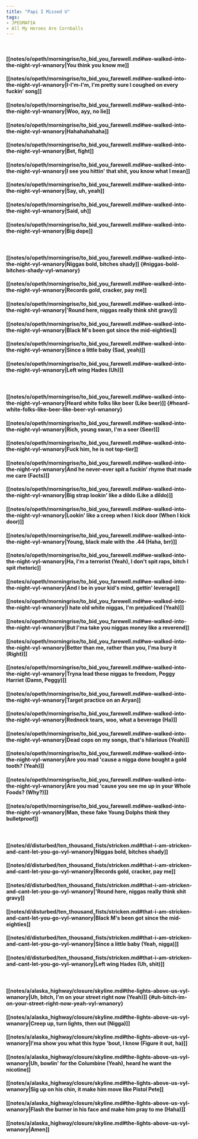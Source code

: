 ```yaml
---
title: "Papi I Missed U"
tags:
- JPEGMAFIA
- All My Heroes Are Cornballs
---
```

&nbsp;
#### [[notes/o/opeth/morningrise/to_bid_you_farewell.md#we-walked-into-the-night-vyl-wnanory|You think you know me]]
#### [[notes/o/opeth/morningrise/to_bid_you_farewell.md#we-walked-into-the-night-vyl-wnanory|I-I'm-I'm, I'm pretty sure I coughed on every fuckin' song]]
#### [[notes/o/opeth/morningrise/to_bid_you_farewell.md#we-walked-into-the-night-vyl-wnanory|Woo, ayy, no lie]]
#### [[notes/o/opeth/morningrise/to_bid_you_farewell.md#we-walked-into-the-night-vyl-wnanory|Hahahahahaha]]
#### [[notes/o/opeth/morningrise/to_bid_you_farewell.md#we-walked-into-the-night-vyl-wnanory|Bet, fight]]
#### [[notes/o/opeth/morningrise/to_bid_you_farewell.md#we-walked-into-the-night-vyl-wnanory|I see you hittin' that shit, you know what I mean]]
#### [[notes/o/opeth/morningrise/to_bid_you_farewell.md#we-walked-into-the-night-vyl-wnanory|Say, uh, yeah]]
#### [[notes/o/opeth/morningrise/to_bid_you_farewell.md#we-walked-into-the-night-vyl-wnanory|Said, uh]]
#### [[notes/o/opeth/morningrise/to_bid_you_farewell.md#we-walked-into-the-night-vyl-wnanory|Big dope]]
&nbsp;
#### [[notes/o/opeth/morningrise/to_bid_you_farewell.md#we-walked-into-the-night-vyl-wnanory|Niggas bold, bitches shady]] {#niggas-bold-bitches-shady-vyl-wnanory}
#### [[notes/o/opeth/morningrise/to_bid_you_farewell.md#we-walked-into-the-night-vyl-wnanory|Records gold, cracker, pay me]]
#### [[notes/o/opeth/morningrise/to_bid_you_farewell.md#we-walked-into-the-night-vyl-wnanory|'Round here, niggas really think shit gravy]]
#### [[notes/o/opeth/morningrise/to_bid_you_farewell.md#we-walked-into-the-night-vyl-wnanory|Black M's been got since the mid-eighties]]
#### [[notes/o/opeth/morningrise/to_bid_you_farewell.md#we-walked-into-the-night-vyl-wnanory|Since a little baby (Sad, yeah)]]
#### [[notes/o/opeth/morningrise/to_bid_you_farewell.md#we-walked-into-the-night-vyl-wnanory|Left wing Hades (Uh)]]
&nbsp;
#### [[notes/o/opeth/morningrise/to_bid_you_farewell.md#we-walked-into-the-night-vyl-wnanory|Heard white folks like beer (Like beer)]] {#heard-white-folks-like-beer-like-beer-vyl-wnanory}
#### [[notes/o/opeth/morningrise/to_bid_you_farewell.md#we-walked-into-the-night-vyl-wnanory|Rich, young swan, I'm a seer (Seer)]]
#### [[notes/o/opeth/morningrise/to_bid_you_farewell.md#we-walked-into-the-night-vyl-wnanory|Fuck him, he is not top-tier]]
#### [[notes/o/opeth/morningrise/to_bid_you_farewell.md#we-walked-into-the-night-vyl-wnanory|And he never-ever spit a fuckin' rhyme that made me care (Facts)]]
#### [[notes/o/opeth/morningrise/to_bid_you_farewell.md#we-walked-into-the-night-vyl-wnanory|Big strap lookin' like a dildo (Like a dildo)]]
#### [[notes/o/opeth/morningrise/to_bid_you_farewell.md#we-walked-into-the-night-vyl-wnanory|Lookin' like a creep when I kick door (When I kick door)]]
#### [[notes/o/opeth/morningrise/to_bid_you_farewell.md#we-walked-into-the-night-vyl-wnanory|Young, black male with the .44 (Haha, brr)]]
#### [[notes/o/opeth/morningrise/to_bid_you_farewell.md#we-walked-into-the-night-vyl-wnanory|Ha, I'm a terrorist (Yeah), I don't spit raps, bitch I spit rhetoric]]
#### [[notes/o/opeth/morningrise/to_bid_you_farewell.md#we-walked-into-the-night-vyl-wnanory|And I be in your kid's mind, gettin' leverage]]
#### [[notes/o/opeth/morningrise/to_bid_you_farewell.md#we-walked-into-the-night-vyl-wnanory|I hate old white niggas, I'm prejudiced (Yeah)]]
#### [[notes/o/opeth/morningrise/to_bid_you_farewell.md#we-walked-into-the-night-vyl-wnanory|But I'ma take you niggas money like a reverend]]
#### [[notes/o/opeth/morningrise/to_bid_you_farewell.md#we-walked-into-the-night-vyl-wnanory|Better than me, rather than you, I'ma bury it (Right)]]
#### [[notes/o/opeth/morningrise/to_bid_you_farewell.md#we-walked-into-the-night-vyl-wnanory|Tryna lead these niggas to freedom, Peggy Harriet (Damn, Peggy)]]
#### [[notes/o/opeth/morningrise/to_bid_you_farewell.md#we-walked-into-the-night-vyl-wnanory|Target practice on an Aryan]]
#### [[notes/o/opeth/morningrise/to_bid_you_farewell.md#we-walked-into-the-night-vyl-wnanory|Redneck tears, woo, what a beverage (Ha)]]
#### [[notes/o/opeth/morningrise/to_bid_you_farewell.md#we-walked-into-the-night-vyl-wnanory|Dead cops on my songs, that's hilarious (Yeah)]]
#### [[notes/o/opeth/morningrise/to_bid_you_farewell.md#we-walked-into-the-night-vyl-wnanory|Are you mad 'cause a nigga done bought a gold tooth? (Yeah)]]
#### [[notes/o/opeth/morningrise/to_bid_you_farewell.md#we-walked-into-the-night-vyl-wnanory|Are you mad 'cause you see me up in your Whole Foods? (Why?)]]
#### [[notes/o/opeth/morningrise/to_bid_you_farewell.md#we-walked-into-the-night-vyl-wnanory|Man, these fake Young Dolphs think they bulletproof]]
&nbsp;
#### [[notes/d/disturbed/ten_thousand_fists/stricken.md#that-i-am-stricken-and-cant-let-you-go-vyl-wnanory|Niggas bold, bitches shady]]
#### [[notes/d/disturbed/ten_thousand_fists/stricken.md#that-i-am-stricken-and-cant-let-you-go-vyl-wnanory|Records gold, cracker, pay me]]
#### [[notes/d/disturbed/ten_thousand_fists/stricken.md#that-i-am-stricken-and-cant-let-you-go-vyl-wnanory|'Round here, niggas really think shit gravy]]
#### [[notes/d/disturbed/ten_thousand_fists/stricken.md#that-i-am-stricken-and-cant-let-you-go-vyl-wnanory|Black M's been got since the mid-eighties]]
#### [[notes/d/disturbed/ten_thousand_fists/stricken.md#that-i-am-stricken-and-cant-let-you-go-vyl-wnanory|Since a little baby (Yeah, nigga)]]
#### [[notes/d/disturbed/ten_thousand_fists/stricken.md#that-i-am-stricken-and-cant-let-you-go-vyl-wnanory|Left wing Hades (Uh, shit)]]
&nbsp;
#### [[notes/a/alaska_highway/closure/skyline.md#the-lights-above-us-vyl-wnanory|Uh, bitch, I'm on your street right now (Yeah)]] {#uh-bitch-im-on-your-street-right-now-yeah-vyl-wnanory}
#### [[notes/a/alaska_highway/closure/skyline.md#the-lights-above-us-vyl-wnanory|Creep up, turn lights, then out (Nigga)]]
#### [[notes/a/alaska_highway/closure/skyline.md#the-lights-above-us-vyl-wnanory|I'ma show you what this hype 'bout, I know (Figure it out, ha)]]
#### [[notes/a/alaska_highway/closure/skyline.md#the-lights-above-us-vyl-wnanory|Uh, bowlin' for the Columbine (Yeah), heard he want the nicotine]]
#### [[notes/a/alaska_highway/closure/skyline.md#the-lights-above-us-vyl-wnanory|Sig up on his chin, it make him move like Pistol Pete]]
#### [[notes/a/alaska_highway/closure/skyline.md#the-lights-above-us-vyl-wnanory|Flash the burner in his face and make him pray to me (Haha)]]
#### [[notes/a/alaska_highway/closure/skyline.md#the-lights-above-us-vyl-wnanory|Amen]]
